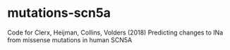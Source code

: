 # mutations-scn5a
Code for Clerx, Heijman, Collins, Volders (2018) Predicting changes to INa from missense mutations in human SCN5A
